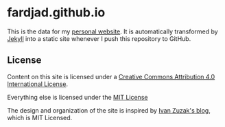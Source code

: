 # fardjad.github.io

This is the data for my [personal website](https://www.fardjad.com).
It is automatically transformed by [Jekyll](http://jekyllrb.com/)
into a static site whenever I push this repository to GitHub.

## License

Content on this site is licensed under a
<a rel="license" href="http://creativecommons.org/licenses/by/4.0/">Creative Commons Attribution 4.0 International License</a>.

Everything else is licensed under the
<a rel="license" href="http://opensource.org/licenses/MIT">MIT License</a>

The design and organization of the site is inspired by
[Ivan Zuzak's blog](http://ivanzuzak.info), which is MIT Licensed.
